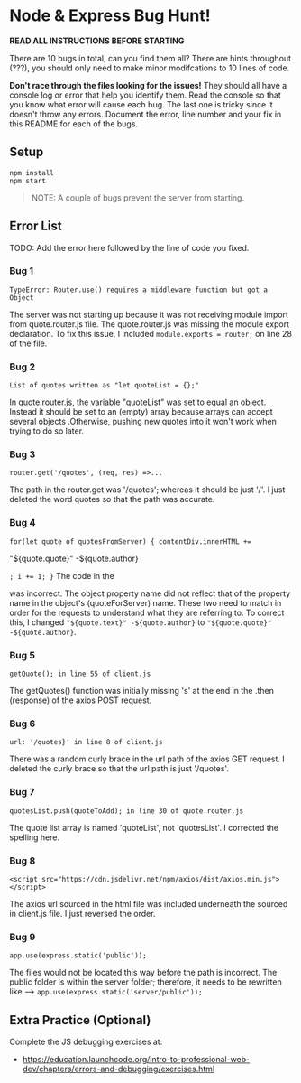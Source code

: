 # Node & Express Bug Hunt!

**READ ALL INSTRUCTIONS BEFORE STARTING**

There are 10 bugs in total, can you find them all? There are hints throughout (???), you should only need to make minor modifcations to 10 lines of code.

**Don't race through the files looking for the issues!** They should all have a console log or error that help you identify them. Read the console so that you know what error will cause each bug. The last one is tricky since it doesn't throw any errors. Document the error, line number and your fix in this README for each of the bugs.

## Setup
```
npm install
npm start
```

> NOTE: A couple of bugs prevent the server from starting.

## Error List

TODO: Add the error here followed by the line of code you fixed.

### Bug 1

`TypeError: Router.use() requires a middleware function but got a Object`

The server was not starting up because it was not receiving module import from quote.router.js file.
The quote.router.js was missing the module export declaration. To fix this issue, I included `module.exports = router;` 
on line 28 of the file. 
### Bug 2

`List of quotes written as "let quoteList = {};"`

In quote.router.js, the variable "quoteList" was set to equal an object. Instead it should be set to an (empty) array because arrays can accept several objects .Otherwise, pushing new quotes into it won't work when trying to do so later.

### Bug 3

`router.get('/quotes', (req, res) =>...`

The path in the router.get was '/quotes'; whereas it should be just '/'. I just deleted the word quotes so that the path was accurate.

### Bug 4

`for(let quote of quotesFromServer) {
            contentDiv.innerHTML += `
                <p>
                    "${quote.quote}" -${quote.author}
                </p>
            `;
            i += 1;
        }`
The code in the <p> was incorrect. The object property name did not reflect that of the property name in the object's (quoteForServer) name. These two need to match in order for the requests to understand what they are referring to. To correct this, I changed `"${quote.text}" -${quote.author}` to `"${quote.quote}" -${quote.author}`.

### Bug 5

`getQuote(); in line 55 of client.js`

The getQuotes() function was initially missing 's' at the end in the .then (response) of the axios POST request.

### Bug 6

`url: '/quotes}' in line 8 of client.js`

There was a random curly brace in the url path of the axios GET request. I deleted the curly brace so that the url path is just '/quotes'.

### Bug 7

`quotesList.push(quoteToAdd); in line 30 of quote.router.js`

The quote list array is named 'quoteList', not 'quotesList'. I corrected the spelling here.

### Bug 8

` <script src="https://cdn.jsdelivr.net/npm/axios/dist/axios.min.js"></script> `

The axios url sourced in the html file was included underneath the sourced in client.js file. I just reversed the order.

### Bug 9

`app.use(express.static('public'));`

The files would not be located this way before the path is incorrect. The public folder is within the server folder; therefore, it needs to be rewritten like --> `app.use(express.static('server/public'));`


## Extra Practice (Optional)

Complete the JS debugging exercises at:

- https://education.launchcode.org/intro-to-professional-web-dev/chapters/errors-and-debugging/exercises.html
